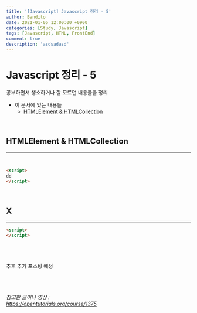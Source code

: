 ```yaml
---
title: '[Javascript] Javascript 정리 - 5'
author: Bandito
date: 2021-01-05 12:00:00 +0900
categories: [Study, Javascript]
tags: [Javascript, HTML, FrontEnd]
comment: true
description: 'asdsadasd'
---
```


# Javascript 정리 - 5

공부하면서 생소하거나 잘 모르던 내용들을 정리

+ 이 문서에 있는 내용들
    - [HTMLElement & HTMLCollection](#htmlelement--htmlcollection)



<br/>

## HTMLElement & HTMLCollection
***
```html


<script>
dd
</script>
```



<br/>

## X
***
```html
<script>
</script>
```


<br/><br/><br/>
추후 추가 포스팅 예정 

<br/><br/><br/>
_참고한 글이나 영상 :_   
_<https://opentutorials.org/course/1375>_   
